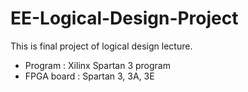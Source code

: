 # EE-Logical-Design-Project

This is final project of logical design lecture.  

- Program :  Xilinx Spartan 3 program  
- FPGA board : Spartan 3, 3A, 3E  
